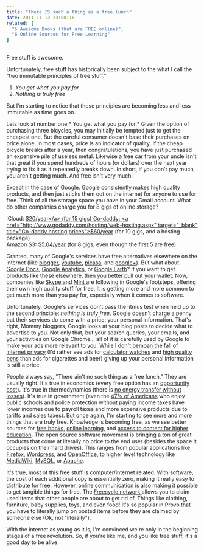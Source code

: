 ```yaml
---
title: "There IS such a thing as a free lunch"
date: 2011-11-13 23:08:16
related: [
  "5 Awesome Books (that are FREE online)",
  "6 Online Sources for Free Learning"
]
---
```


Free stuff is awesome.

Unfortunately, free stuff has historically been subject to the what I call the "two immutable principles of free stuff."

1.  *You get what you pay for*
2.  *Nothing is truly free*

But I'm starting to notice that these principles are becoming less and less immutable as time goes on.

Lets look at number one:* You get what you pay for.* Given the option of purchasing three bicycles, you may initially be tempted just to get the cheapest one. But the careful consumer doesn't base their purchases on price alone. In most cases, price is an indicator of quality. If the cheap bicycle breaks after a year, then congratulations, you have just purchased an expensive pile of useless metal. Likewise a free car from your uncle isn't that great if you spend hundreds of hours (or dollars) over the next year trying to fix it as it repeatedly breaks down. In short, if you don't pay much, you aren't getting much. And free isn't very much.

Except in the case of Google. Google consistently makes high quality products, and then just sticks them out on the internet for anyone to use for free. Think of all the storage space you have in your Gmail account. What do other companies charge you for 8 gigs of online storage?

iCloud: <a href="http://news.cnet.com/8301-27076_3-20086642-248/apple-prices-out-extra-icloud-storage/" target="_blank" title="iCloud prices">$20/year</a> (for 15 gigs)  
Go-daddy: <a href="http://www.godaddy.com/hosting/web-hosting.aspx" target="_blank" title="Go-daddy hosting prices">$60/year</a> (for 10 gigs, and a hosting package)  
Amazon S3: <a href="http://aws.amazon.com/s3/pricing/" target="_blank" title="Amazon S3 Storage">$5.04/year</a> (for 8 gigs, even though the first 5 are free)

Granted, many of Google's services have free alternatives elsewhere on the internet (like <a href="http://blogger.com" target="_blank" title="Blogger">blogger</a>, <a href="http://youtube.com" target="_blank" title="YouTube">youtube</a>, <a href="http://picasa.com" target="_blank" title="Picasa">picasa</a>, and <a href="http://plus.google.com" target="_blank" title="Google Plus">google+</a>). But what about <a href="http://docs.google.com" target="_blank" title="Google Docs">Google Docs</a>, <a href="http://google.com/analytics" target="_blank" title="Google Analytics">Google Analytics</a>, or <a href="http://www.google.com/earth/index.html" target="_blank" title="Google Earth">Google Earth</a>? If you want to get products like these elsewhere, then you better pull out your wallet. Now, companies like <a href="http://skype.com" target="_blank" title="Skype">Skype </a>and <a href="http://mint.com" target="_blank" title="Mint: Personal Finance Simplified">Mint </a>are following in Google's footsteps, offering their own high quality stuff for free. It is getting more and more common to get much more than you pay for, especially when it comes to software.

Unfortunately, Google's services don't pass the litmus test when held up to the second principle: *nothing is truly free*. Google doesn't charge a penny but their services do come with a price: your personal information. That's right, Mommy bloggers, Google looks at your blog posts to decide what to advertise to you. Not only that, but your search queries, your emails, and your activities on Google Chrome... all of it is carefully used by Google to make your ads more relevant to you. While <a href="http://bryanbraun.com/2011/08/21/the-fall-of-internet-privacy/" target="_blank" title="The Fall of Internet Privacy">I don't bemoan the fall of internet privacy</a> (I'd rather see ads for <a href="http://cdnimg.visualizeus.com/thumbs/35/55/wishlist-355542d970fcd962dc40c0a99e6610d1_h.jpg" target="_blank" title="check out this bad boy...">calculator watches</a> and <a href="http://digitalpenreviews.net/wp-content/uploads/2010/10/pen-zebra31tUpRNl5rL._SL500_AA300_.jpg" target="_blank" title="oh baby...">high quality pens</a> than ads for cigarettes and beer) giving up your personal information is still a price.

People always say, "There ain't no such thing as a free lunch." They are usually right. It's true in economics (every free option has an <a href="http://bryanbraun.com/2011/08/08/opportunity-costs/" target="_blank" title="Opportunity Costs">opportunity cost</a>). It's true in thermodynamics (there is <a href="http://en.wikipedia.org/wiki/Second_law_of_thermodynamics" target="_blank" title="Second law of Thermodynamics">no energy transfer without losses</a>). It's true in government (even the <a href="http://www.theatlantic.com/business/archive/2011/10/signs-of-dissent-what-about-the-47-who-pay-no-federal-income-taxes/246721/" target="_blank" title="Half of the 99% pay no income taxes">47% of Americans</a> who enjoy public schools and police protection without paying income taxes have lower incomes due to payroll taxes and more expensive products due to tariffs and sales taxes). But once again, I'm starting to see more and more things that are truly free. Knowledge is becoming free, as we see better sources for <a href="http://bryanbraun.com/2011/04/25/5-awesome-books-that-are-free-online/" target="_blank" title="5 Awesome Books (that are FREE online)">free books</a>, <a href="http://bryanbraun.com/2010/11/29/6-online-sources-for-free-learning/" target="_blank" title="6 Online Sources for Free Learning">online learning</a>, and <a href="http://bryanbraun.com/2011/10/30/turning-traditional-education-upside-down/" target="_blank" title="Turning traditional education upside down">access to content for higher education</a>. The open source software movement is bringing a ton of great products that come at literally no price to the end user (besides the space it occupies on their hard drives). This ranges from popular applications like <a href="http://www.mozilla.org/en-US/firefox/new/" target="_blank" title="Mozilla Firefox">Firefox</a>, <a href="http://wordpress.org" target="_blank" title="Wordpress">Wordpress</a>, and <a href="http://www.openoffice.org/" target="_blank" title="Open Office">OpenOffice</a>, to higher level technology like <a href="http://www.mediawiki.org/wiki/MediaWiki" target="_blank" title="MediaWiki">MediaWiki</a>, <a href="http://www.mysql.com/" target="_blank" title="MySQL">MySQL</a>, or <a href="http://www.apache.org/" target="_blank" title="Apache">Apache</a>.

It's true, most of this free stuff is computer/internet related. With software, the cost of each additional copy is essentially zero, making it really easy to distribute for free. However, online communication is also making it possible to get tangible things for free. The <a href="http://www.freecycle.org/" target="_blank" title="Freecycle">Freecycle network </a>allows you to claim used items that other people are about to get rid of. Things like clothing, furniture, baby supplies, toys, and even food! It's so popular in Provo that you have to literally jump on posted items before they are claimed by someone else (Ok, not "literally").

With the internet as young as it is, I'm convinced we're only in the beginning stages of a free revolution. So, if you're like me, and you like free stuff, it's a good day to be alive.

